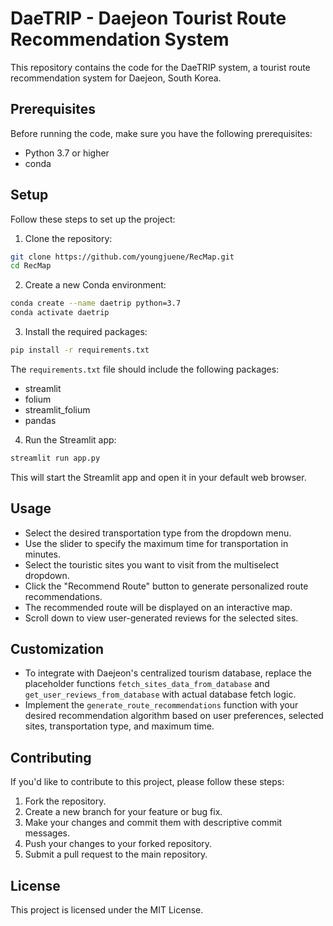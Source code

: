 # DaeTRIP - Daejeon Tourist Route Recommendation System

This repository contains the code for the DaeTRIP system, a tourist route recommendation system for Daejeon, South Korea.

## Prerequisites

Before running the code, make sure you have the following prerequisites:

- Python 3.7 or higher
- conda 

## Setup

Follow these steps to set up the project:

1. Clone the repository:

```bash
git clone https://github.com/youngjuene/RecMap.git
cd RecMap
```

2. Create a new Conda environment:

```bash
conda create --name daetrip python=3.7
conda activate daetrip
```

3. Install the required packages:

```bash
pip install -r requirements.txt
```

The `requirements.txt` file should include the following packages:

- streamlit
- folium
- streamlit_folium
- pandas

4. Run the Streamlit app:

```bash
streamlit run app.py
```

This will start the Streamlit app and open it in your default web browser.

## Usage

- Select the desired transportation type from the dropdown menu.
- Use the slider to specify the maximum time for transportation in minutes.
- Select the touristic sites you want to visit from the multiselect dropdown.
- Click the "Recommend Route" button to generate personalized route recommendations.
- The recommended route will be displayed on an interactive map.
- Scroll down to view user-generated reviews for the selected sites.

## Customization

- To integrate with Daejeon's centralized tourism database, replace the placeholder functions `fetch_sites_data_from_database` and `get_user_reviews_from_database` with actual database fetch logic.
- Implement the `generate_route_recommendations` function with your desired recommendation algorithm based on user preferences, selected sites, transportation type, and maximum time.

## Contributing

If you'd like to contribute to this project, please follow these steps:

1. Fork the repository.
2. Create a new branch for your feature or bug fix.
3. Make your changes and commit them with descriptive commit messages.
4. Push your changes to your forked repository.
5. Submit a pull request to the main repository.

## License

This project is licensed under the MIT License.
